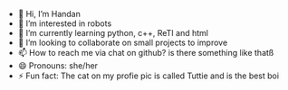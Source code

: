 - 👋 Hi, I’m Handan
- 👀 I’m interested in robots
- 🌱 I’m currently learning python, c++, ReTI and html
- 💞️ I’m looking to collaborate on small projects to improve
- 📫 How to reach me via chat on github? is there something like thatß
- 😄 Pronouns: she/her
- ⚡ Fun fact: The cat on my profie pic is called Tuttie and is the best boi 

<!---
HandanMajied2024/HandanMajied2024 is a ✨ special ✨ repository because its `README.md` (this file) appears on your GitHub profile.
You can click the Preview link to take a look at your changes.
--->
